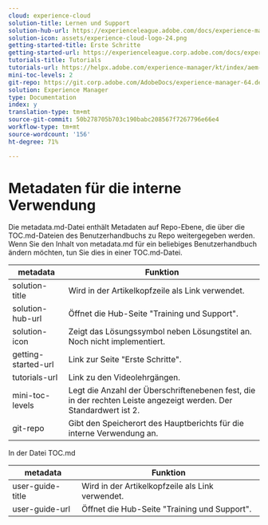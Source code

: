 ```yaml
---
cloud: experience-cloud
solution-title: Lernen und Support
solution-hub-url: https://experienceleague.adobe.com/docs/experience-manager-64.html
solution-icon: assets/experience-cloud-logo-24.png
getting-started-title: Erste Schritte
getting-started-url: https://experienceleague.corp.adobe.com/docs/experience-manager-tutorials.html
tutorials-title: Tutorials
tutorials-url: https://helpx.adobe.com/experience-manager/kt/index/aem-6-4-videos.html
mini-toc-levels: 2
git-repo: https://git.corp.adobe.com/AdobeDocs/experience-manager-64.de-DE
solution: Experience Manager
type: Documentation
index: y
translation-type: tm+mt
source-git-commit: 50b278705b703c190babc208567f7267796e66e4
workflow-type: tm+mt
source-wordcount: '156'
ht-degree: 71%

---
```



# Metadaten für die interne Verwendung

Die metadata.md-Datei enthält Metadaten auf Repo-Ebene, die über die TOC.md-Dateien des Benutzerhandbuchs zu Repo weitergegeben werden. Wenn Sie den Inhalt von metadata.md für ein beliebiges Benutzerhandbuch ändern möchten, tun Sie dies in einer TOC.md-Datei.

| metadata | Funktion |
|--- |--- |
| solution-title | Wird in der Artikelkopfzeile als Link verwendet. |
| solution-hub-url | Öffnet die Hub-Seite &quot;Training und Support&quot;. |
| solution-icon | Zeigt das Lösungssymbol neben Lösungstitel an. Noch nicht implementiert. |
| getting-started-url | Link zur Seite &quot;Erste Schritte&quot;. |
| tutorials-url | Link zu den Videolehrgängen. |
| mini-toc-levels | Legt die Anzahl der Überschriftenebenen fest, die in der rechten Leiste angezeigt werden. Der Standardwert ist 2.          |
| git-repo | Gibt den Speicherort des Hauptberichts für die interne Verwendung an. |

In der Datei TOC.md

| metadata | Funktion |
|--- |--- |
| user-guide-title | Wird in der Artikelkopfzeile als Link verwendet. |
| user-guide-url | Öffnet die Hub-Seite &quot;Training und Support&quot;. |
